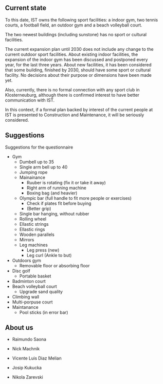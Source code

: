 ## Current state

To this date, IST owns the following sport facilities: a indoor gym, two tennis courts, a football field, an outdoor gym and a beach volleyball court. 

The two newest buildings (including sunstone) has no sport or cultural facilities.

The current expansion plan until 2030 does not include any change to the current outdoor sport facilities. About existing indoor facilities, the expansion of the indoor gym has been discussed and postponed every year, for the last three years. About new facilities, it has been considered that some building, finished by 2030, should have some sport or cultural facility. No decisions about their purpose or dimensions have been made yet.

Also, currently, there is no formal connection with any sport club in Klosterneuburg, although there is confirmed interest to have better communication with IST.

In this context, if a formal plan backed by interest of the current people at IST is presented to Construction and Maintenance, it will be seriously considered.

## Suggestions

Suggestions for the questionnaire

- Gym
  - Dumbell up to 35
  - Single arm bell up to 40
  - Jumping rope
  - Mainainance
    - Ruuber is rotating (fix it or take it away)
    - Right arm of running machine
    - Boxing bag (and heavier)
  - Olympic bar (full handle to fit more people or exercises)
    - Check if plates fit before buying
    - (Better grip)
  - Single bar hanging, without rubber
  - Rolling wheel
  - Ellastic strings
  - Ellastic rings
  - Wooden parallels
  - Mirrors
  - Leg machines
    - Leg press (new)
    - Leg curl (Ankle to but)
- Outdoors gym
  - Removable floor or absorbing floor
- Disc golf
  - Portable basket
- Badminton court
- Beach volleyball court 
  - Upgrade sand quality
- Climbing wall
- Multi-porpuse court
- Maintanance
  - Pool sticks (in error bar)

## About us

- Raimundo Saona

- Nick Machnik

- Vicente Luis Diaz Melian

- Josip Kukucka

- Nikola Zarevski
